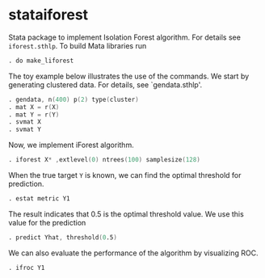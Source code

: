 # stataiforest
Stata package to implement Isolation Forest algorithm.
For details see `iforest.sthlp`. 
To build Mata libraries run
```s
. do make_liforest
```

The toy example below illustrates the use of the commands.
We start by generating clustered data. For details, see 
`gendata.sthlp'.

```s
. gendata, n(400) p(2) type(cluster)
. mat X = r(X)
. mat Y = r(Y)
. svmat X
. svmat Y
```

Now, we implement iForest algorithm.

```s
. iforest X* ,extlevel(0) ntrees(100) samplesize(128)
```
When the true target `Y` is known, we can find the optimal threshold for prediction.

```s
. estat metric Y1
```
The result indicates that 0.5 is the optimal threshold value. We use this value
for the prediction

```s
. predict Yhat, threshold(0.5)
```

We can also evaluate the performance of the algorithm by visualizing ROC.

```s
. ifroc Y1
```

